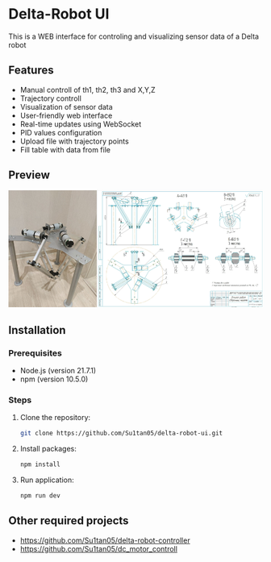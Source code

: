 # Delta-Robot UI
This is a WEB interface for controling and visualizing sensor data of a Delta robot

## Features
- Manual controll of th1, th2, th3 and X,Y,Z
- Trajectory controll
- Visualization of sensor data
- User-friendly web interface
- Real-time updates using WebSocket
- PID values configuration
- Upload file with trajectory points
- Fill table with data from file

## Preview
[![Video](https://raw.githubusercontent.com/Su1tan05/delta_robot_ui/master/attachments/delta.png)](https://raw.githubusercontent.com/Su1tan05/delta_robot_ui/master/attachments/test.mp4)



## Installation

### Prerequisites

- Node.js (version 21.7.1)
- npm (version 10.5.0)

### Steps

1. Clone the repository:
   ```bash
   git clone https://github.com/Su1tan05/delta-robot-ui.git

2. Install packages:
   ```bash
   npm install

3. Run application:
   ```bash
   npm run dev

## Other required projects
- https://github.com/Su1tan05/delta-robot-controller
- https://github.com/Su1tan05/dc_motor_controll
